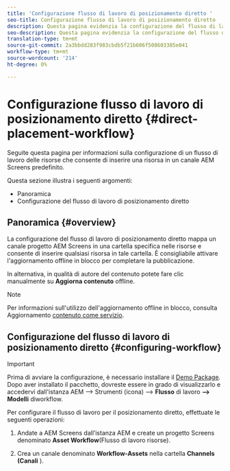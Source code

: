 ```yaml
---
title: 'Configurazione flusso di lavoro di posizionamento diretto '
seo-title: Configurazione flusso di lavoro di posizionamento diretto
description: Questa pagina evidenzia la configurazione del flusso di lavoro di posizionamento diretto.
seo-description: Questa pagina evidenzia la configurazione del flusso di lavoro di posizionamento diretto.
translation-type: tm+mt
source-git-commit: 2a3bbdd283f983cbdb5f21b606f508603385e041
workflow-type: tm+mt
source-wordcount: '214'
ht-degree: 0%

---
```



# Configurazione flusso di lavoro di posizionamento diretto {#direct-placement-workflow}

Seguite questa pagina per informazioni sulla configurazione di un flusso di lavoro delle risorse che consente di inserire una risorsa in un canale AEM Screens  predefinito.

Questa sezione illustra i seguenti argomenti:

* Panoramica
* Configurazione del flusso di lavoro di posizionamento diretto

## Panoramica {#overview}

La configurazione del flusso di lavoro di posizionamento diretto mappa un canale  progetto AEM Screens in una cartella specifica nelle risorse e consente di inserire qualsiasi risorsa in tale cartella. È consigliabile attivare l&#39;aggiornamento offline in blocco per completare la pubblicazione.

In alternativa, in qualità di autore del contenuto potete fare clic manualmente su **Aggiorna contenuto** offline.

>[!NOTE]
>
>Per informazioni sull&#39;utilizzo dell&#39;aggiornamento offline in blocco, consulta Aggiornamento [contenuto come servizio](/help/user-guide/content-update-as-a-service.md).

## Configurazione del flusso di lavoro di posizionamento diretto {#configuring-workflow}

>[!IMPORTANT]
>
>Prima di avviare la configurazione, è necessario installare il [Demo Package](https://github.com/godanny86/screens-demo/releases/download/v.0.0.1/screens-demo.all-1.0-SNAPSHOT.zip). Dopo aver installato il pacchetto, dovreste essere in grado di visualizzarlo e accedervi dall&#39;istanza AEM —> Strumenti (icona) —> **Flusso** di lavoro **—> Modelli** diworkflow.

Per configurare il flusso di lavoro per il posizionamento diretto, effettuate le seguenti operazioni:

1. Andate a  AEM Screens dall’istanza AEM e create un progetto Screens denominato **Asset Workflow**(Flusso di lavoro risorse).

1. Crea un canale denominato **Workflow-Assets** nella cartella **Channels (Canali** ).

